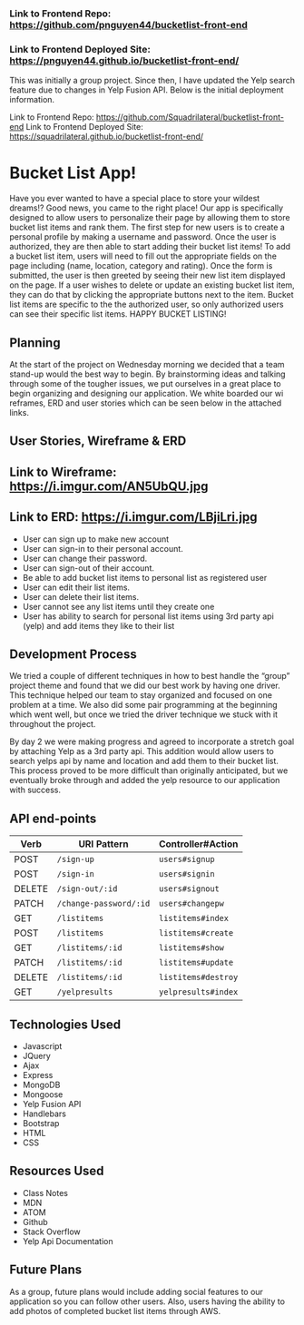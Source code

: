 ### Link to Frontend Repo: https://github.com/pnguyen44/bucketlist-front-end
### Link to Frontend Deployed Site: https://pnguyen44.github.io/bucketlist-front-end/

This was initially a group project. Since then, I have updated the Yelp search feature due to changes in Yelp Fusion API.  Below is the initial deployment information.

Link to Frontend Repo: https://github.com/Squadrilateral/bucketlist-front-end
Link to Frontend Deployed Site: https://squadrilateral.github.io/bucketlist-front-end/


# Bucket List App!

Have you ever wanted to have a special place to store your wildest dreams!? Good news, you came to the right place! Our app is specifically designed to allow users to personalize their page by allowing them to store bucket list items and rank them. The first step for new users is to create a personal profile by making a username and password. Once the user is authorized, they are then able to start adding their bucket list items! To add a bucket list item, users will need to fill out the appropriate fields on the page including (name, location, category and rating). Once the form is submitted, the user is then greeted by seeing their new list item displayed on the page. If a user wishes to delete or update an existing bucket list item, they can do that by clicking the appropriate buttons next to the item. Bucket list items are specific to the the authorized user, so only authorized users can see their specific list items. HAPPY BUCKET LISTING!


## Planning

At the start of the project on Wednesday morning we decided that a team stand-up would the best way to begin. By brainstorming ideas and talking through some of the tougher issues, we put ourselves in a great place to begin organizing and designing our application. We white boarded our wi reframes, ERD and user stories which can be seen below in the attached links.

## User Stories, Wireframe & ERD

## Link to Wireframe: https://i.imgur.com/AN5UbQU.jpg
## Link to ERD: https://i.imgur.com/LBjiLri.jpg

- User can sign up to make new account
- User can sign-in to their personal account.
- User can change their password.
- User can sign-out of their account.
- Be able to add bucket list items to personal list as registered user
- User can edit their list items.
- User can delete their list items.
- User cannot see any list items until they create one
- User has ability to search for personal list items using 3rd party api (yelp) and add items they like to their list

## Development Process

We tried a couple of different techniques in how to best handle the “group” project theme and found that we did our best work by having one driver. This technique helped our team to stay organized and focused on one problem at a time. We also did some pair programming at the beginning which went well, but once we tried the driver technique we stuck with it throughout the project.

By day 2 we were making progress and agreed to incorporate a stretch goal by attaching Yelp as a 3rd party api. This addition would allow users to search yelps api by name and location and add them to their bucket list. This process proved to be more difficult than originally anticipated, but we eventually broke through and added the yelp resource to our application with success.

## API end-points

| Verb   | URI Pattern            | Controller#Action |
|--------|------------------------|-------------------|
| POST   | `/sign-up`             | `users#signup`    |
| POST   | `/sign-in`             | `users#signin`    |
| DELETE | `/sign-out/:id`        | `users#signout`   |
| PATCH  | `/change-password/:id` | `users#changepw`  |
| GET    | `/listitems`           | `listitems#index` |
| POST   | `/listitems`           | `listitems#create`|
| GET    | `/listitems/:id`       | `listitems#show`  |
| PATCH  | `/listitems/:id`       | `listitems#update`|
| DELETE | `/listitems/:id`       | `listitems#destroy` |
| GET    | `/yelpresults`         | `yelpresults#index` |

## Technologies Used

- Javascript
- JQuery
- Ajax
- Express
- MongoDB
- Mongoose
- Yelp Fusion API
- Handlebars
- Bootstrap
- HTML
- CSS


## Resources Used

- Class Notes
- MDN
- ATOM
- Github
- Stack Overflow
- Yelp Api Documentation

## Future Plans

As a group, future plans would include adding social features to our application
so you can follow other users. Also, users having the ability to add photos of completed bucket list items through AWS.
